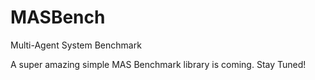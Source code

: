 # MASBench

Multi-Agent System Benchmark

A super amazing simple MAS Benchmark library is coming. Stay Tuned!
